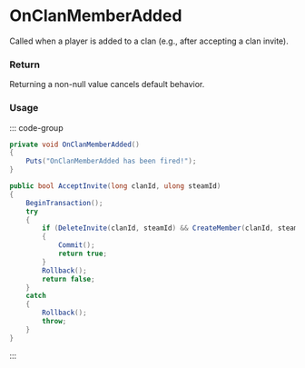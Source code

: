 # OnClanMemberAdded
<Badge type="info" text="Clan"/>[<Badge type="danger" text="Carbon Compatible"/>](https://github.com/CarbonCommunity/Carbon)[<Badge type="warning" text="Oxide Compatible"/>](https://github.com/OxideMod/Oxide.Rust)
Called when a player is added to a clan (e.g., after accepting a clan invite).

### Return
Returning a non-null value cancels default behavior.

### Usage
::: code-group
```csharp [Example]
private void OnClanMemberAdded()
{
	Puts("OnClanMemberAdded has been fired!");
}
```
```csharp [Source — Rust.Clans.Local @ LocalClanDatabase]
public bool AcceptInvite(long clanId, ulong steamId)
{
	BeginTransaction();
	try
	{
		if (DeleteInvite(clanId, steamId) && CreateMember(clanId, steamId))
		{
			Commit();
			return true;
		}
		Rollback();
		return false;
	}
	catch
	{
		Rollback();
		throw;
	}
}

```
:::
